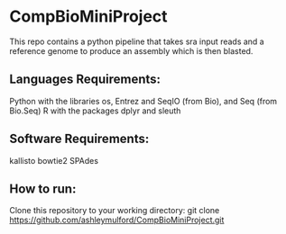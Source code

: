 # CompBioMiniProject

This repo contains a python pipeline that takes sra input reads and a reference genome to produce an assembly which is then blasted.

## Languages Requirements: 
Python with the libraries os, Entrez and SeqIO (from Bio), and Seq (from Bio.Seq)
R with the packages dplyr and sleuth

## Software Requirements: 
kallisto 
bowtie2 
SPAdes

## How to run:
Clone this repository to your working directory:
git clone https://github.com/ashleymulford/CompBioMiniProject.git

